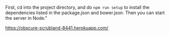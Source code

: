 First, cd into the project directory, and do `npm run setup` to install the dependencies listed in the package.json and bower.json.  Then you can start the server in Node."

https://obscure-scrubland-8441.herokuapp.com/ 
